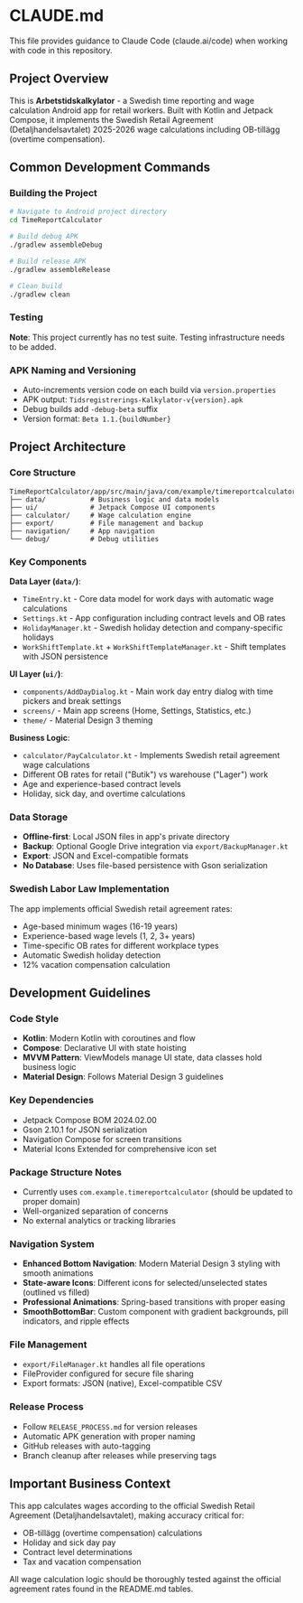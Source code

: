 # CLAUDE.md

This file provides guidance to Claude Code (claude.ai/code) when working with code in this repository.

## Project Overview

This is **Arbetstidskalkylator** - a Swedish time reporting and wage calculation Android app for retail workers. Built with Kotlin and Jetpack Compose, it implements the Swedish Retail Agreement (Detaljhandelsavtalet) 2025-2026 wage calculations including OB-tillägg (overtime compensation).

## Common Development Commands

### Building the Project
```bash
# Navigate to Android project directory
cd TimeReportCalculator

# Build debug APK
./gradlew assembleDebug

# Build release APK  
./gradlew assembleRelease

# Clean build
./gradlew clean
```

### Testing
**Note**: This project currently has no test suite. Testing infrastructure needs to be added.

### APK Naming and Versioning
- Auto-increments version code on each build via `version.properties`
- APK output: `Tidsregistrerings-Kalkylator-v{version}.apk`
- Debug builds add `-debug-beta` suffix
- Version format: `Beta 1.1.{buildNumber}`

## Project Architecture

### Core Structure
```
TimeReportCalculator/app/src/main/java/com/example/timereportcalculator/
├── data/           # Business logic and data models
├── ui/             # Jetpack Compose UI components  
├── calculator/     # Wage calculation engine
├── export/         # File management and backup
├── navigation/     # App navigation
└── debug/          # Debug utilities
```

### Key Components

**Data Layer (`data/`)**:
- `TimeEntry.kt` - Core data model for work days with automatic wage calculations
- `Settings.kt` - App configuration including contract levels and OB rates
- `HolidayManager.kt` - Swedish holiday detection and company-specific holidays
- `WorkShiftTemplate.kt` + `WorkShiftTemplateManager.kt` - Shift templates with JSON persistence

**UI Layer (`ui/`)**:
- `components/AddDayDialog.kt` - Main work day entry dialog with time pickers and break settings
- `screens/` - Main app screens (Home, Settings, Statistics, etc.)
- `theme/` - Material Design 3 theming

**Business Logic**:
- `calculator/PayCalculator.kt` - Implements Swedish retail agreement wage calculations
- Different OB rates for retail ("Butik") vs warehouse ("Lager") work
- Age and experience-based contract levels
- Holiday, sick day, and overtime calculations

### Data Storage
- **Offline-first**: Local JSON files in app's private directory
- **Backup**: Optional Google Drive integration via `export/BackupManager.kt`
- **Export**: JSON and Excel-compatible formats
- **No Database**: Uses file-based persistence with Gson serialization

### Swedish Labor Law Implementation
The app implements official Swedish retail agreement rates:
- Age-based minimum wages (16-19 years)
- Experience-based wage levels (1, 2, 3+ years)
- Time-specific OB rates for different workplace types
- Automatic Swedish holiday detection
- 12% vacation compensation calculation

## Development Guidelines

### Code Style
- **Kotlin**: Modern Kotlin with coroutines and flow
- **Compose**: Declarative UI with state hoisting
- **MVVM Pattern**: ViewModels manage UI state, data classes hold business logic
- **Material Design**: Follows Material Design 3 guidelines

### Key Dependencies
- Jetpack Compose BOM 2024.02.00
- Gson 2.10.1 for JSON serialization
- Navigation Compose for screen transitions
- Material Icons Extended for comprehensive icon set

### Package Structure Notes
- Currently uses `com.example.timereportcalculator` (should be updated to proper domain)
- Well-organized separation of concerns
- No external analytics or tracking libraries

### Navigation System
- **Enhanced Bottom Navigation**: Modern Material Design 3 styling with smooth animations
- **State-aware Icons**: Different icons for selected/unselected states (outlined vs filled)
- **Professional Animations**: Spring-based transitions with proper easing
- **SmoothBottomBar**: Custom component with gradient backgrounds, pill indicators, and ripple effects

### File Management
- `export/FileManager.kt` handles all file operations
- FileProvider configured for secure file sharing
- Export formats: JSON (native), Excel-compatible CSV

### Release Process
- Follow `RELEASE_PROCESS.md` for version releases
- Automatic APK generation with proper naming
- GitHub releases with auto-tagging
- Branch cleanup after releases while preserving tags

## Important Business Context

This app calculates wages according to the official Swedish Retail Agreement (Detaljhandelsavtalet), making accuracy critical for:
- OB-tillägg (overtime compensation) calculations
- Holiday and sick day pay
- Contract level determinations
- Tax and vacation compensation

All wage calculation logic should be thoroughly tested against the official agreement rates found in the README.md tables.